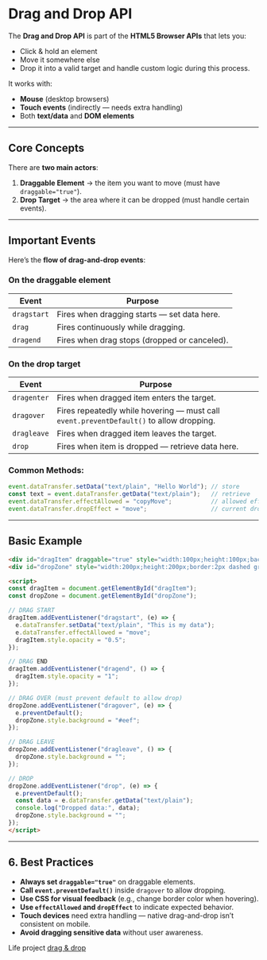 # Drag and Drop API

The **Drag and Drop API** is part of the **HTML5 Browser APIs** that lets you:

* Click & hold an element
* Move it somewhere else
* Drop it into a valid target and handle custom logic during this process.

It works with:

* **Mouse** (desktop browsers)
* **Touch events** (indirectly — needs extra handling)
* Both **text/data** and **DOM elements**

---

## Core Concepts

There are **two main actors**:

1. **Draggable Element** → the item you want to move (must have `draggable="true"`).
2. **Drop Target** → the area where it can be dropped (must handle certain events).

---

## Important Events

Here’s the **flow of drag-and-drop events**:

### **On the draggable element**

| Event       | Purpose                                      |
| ----------- | -------------------------------------------- |
| `dragstart` | Fires when dragging starts — set data here.  |
| `drag`      | Fires continuously while dragging.           |
| `dragend`   | Fires when drag stops (dropped or canceled). |

### **On the drop target**

| Event       | Purpose                                                                                 |
| ----------- | --------------------------------------------------------------------------------------- |
| `dragenter` | Fires when dragged item enters the target.                                              |
| `dragover`  | Fires repeatedly while hovering — must call `event.preventDefault()` to allow dropping. |
| `dragleave` | Fires when dragged item leaves the target.                                              |
| `drop`      | Fires when item is dropped — retrieve data here.                                        |


### **Common Methods:**

```js
event.dataTransfer.setData("text/plain", "Hello World"); // store
const text = event.dataTransfer.getData("text/plain");   // retrieve
event.dataTransfer.effectAllowed = "copyMove";           // allowed effects
event.dataTransfer.dropEffect = "move";                  // current drop effect
```

---

## Basic Example

```html
<div id="dragItem" draggable="true" style="width:100px;height:100px;background:red;"></div>
<div id="dropZone" style="width:200px;height:200px;border:2px dashed gray;margin-top:20px;"></div>

<script>
const dragItem = document.getElementById("dragItem");
const dropZone = document.getElementById("dropZone");

// DRAG START
dragItem.addEventListener("dragstart", (e) => {
  e.dataTransfer.setData("text/plain", "This is my data");
  e.dataTransfer.effectAllowed = "move";
  dragItem.style.opacity = "0.5";
});

// DRAG END
dragItem.addEventListener("dragend", () => {
  dragItem.style.opacity = "1";
});

// DRAG OVER (must prevent default to allow drop)
dropZone.addEventListener("dragover", (e) => {
  e.preventDefault();
  dropZone.style.background = "#eef";
});

// DRAG LEAVE
dropZone.addEventListener("dragleave", () => {
  dropZone.style.background = "";
});

// DROP
dropZone.addEventListener("drop", (e) => {
  e.preventDefault();
  const data = e.dataTransfer.getData("text/plain");
  console.log("Dropped data:", data);
  dropZone.style.background = "";
});
</script>
```

---

## **6. Best Practices**

* **Always set `draggable="true"`** on draggable elements.
* **Call `event.preventDefault()`** inside `dragover` to allow dropping.
* **Use CSS for visual feedback** (e.g., change border color when hovering).
* **Use `effectAllowed` and `dropEffect`** to indicate expected behavior.
* **Touch devices** need extra handling — native drag-and-drop isn’t consistent on mobile.
* **Avoid dragging sensitive data** without user awareness.


Life project
[drag & drop](https://idb1285072.github.io/ESS_JavaScript/important_topic/27_browser_api/drag_drop_api/)